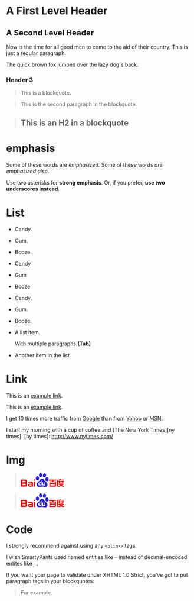# A First Level Header

## A Second Level Header

Now is the time for all good men to come to the aid of their country. This is just a regular paragraph.

The quick brown fox jumped over the lazy dog's back.

### Header 3

> This is a blockquote.

> This is the second paragraph in the blockquote.

> ## This is an H2 in a blockquote

# emphasis

Some of these words are _emphasized_. Some of these words _are emphasized also_.

Use two asterisks for **strong emphasis**. Or, if you prefer, **use two underscores instead**.

# List

- Candy.
- Gum.
- Booze.

- Candy
- Gum
- Booze

- Candy.
- Gum.
- Booze.

- A list item.

  With multiple paragraphs.**(Tab)**

- Another item in the list.

# Link

This is an [example link](http://example.com/).

This is an [example link](http://example.com/ "With a Title").

I get 10 times more traffic from [Google][1] than from [Yahoo][2] or [MSN][3].

[1]: http://google.com/ "Google"
[2]: http://search.yahoo.com/ "Yahoo Search"
[3]: http://search.msn.com/ "MSN Search"

I start my morning with a cup of coffee and [The New York Times][ny times].
[ny times]: http://www.nytimes.com/


# Img

> ![alt text][id]

> ![alt text][id]

[id]: baidu-logo.png "Title"

# Code

I strongly recommend against using any `<blink>` tags.

I wish SmartyPants used named entities like `—` instead of decimal-encoded entites like `—`.

If you want your page to validate under XHTML 1.0 Strict, you've got to put paragraph tags in your blockquotes:

> For example.
